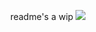 <p align="center">
    readme's a wip
    <img src="https://file.garden/Z1OpYh3OMHUM4tMG/twoteru_banner.png" /> 
</p>
